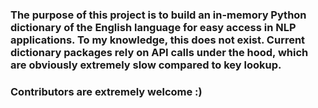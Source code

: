 ### The purpose of this project is to build an in-memory Python dictionary of the English language for easy access in NLP applications. To my knowledge, this does not exist. Current dictionary packages rely on API calls under the hood, which are obviously extremely slow compared to key lookup.

### Contributors are extremely welcome :)
